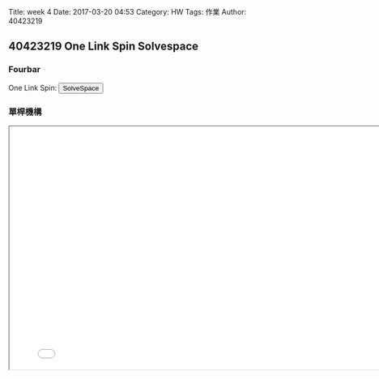 Title: week 4
Date: 2017-03-20 04:53
Category: HW
Tags: 作業
Author: 40423219

<h2>
40423219
One Link Spin Solvespace
</h2>
<!-- PELICAN_END_SUMMARY -->

<h3>Fourbar</h3>

<p>One Link Spin: <button onClick="lity('https://vimeo.com/210533925')"><span class="glyphicon glyphicon-facetime-video"></span> SolveSpace</button> 
</p>

<h3>單桿機構</h3>
<iframe src="./../data/solvespace/onelinkspin/onelinkspin.html'" width="800" height="480"></iframe>